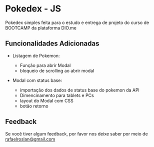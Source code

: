 
# Pokedex - JS

 Pokedex simples feita para o estudo e entrega de projeto do curso de BOOTCAMP da plataforma DIO.me


## Funcionalidades Adicionadas

- Listagem de Pokemon:
  - Função para abrir Modal
  - bloqueio de scrolling ao abrir modal

- Modal com status base:
  - importação dos dados de status base do pokemon da API  
  - Dimencinamento para tablets e PCs
  - layout do Modal com CSS
  - botão retorno


## Feedback

Se você tiver algum feedback, por favor nos deixe saber por meio de rafaelroslan@gmail.com

